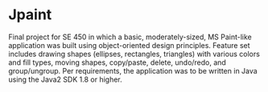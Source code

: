 # Jpaint

Final project for SE 450 in which a basic, moderately-sized, MS Paint-like application was built using object-oriented design principles. Feature set includes drawing shapes (ellipses, rectangles, triangles) with various colors and fill types, moving shapes, copy/paste, delete, undo/redo, and group/ungroup. Per requirements, the application was to be written in Java using the Java2 SDK 1.8 or higher.
